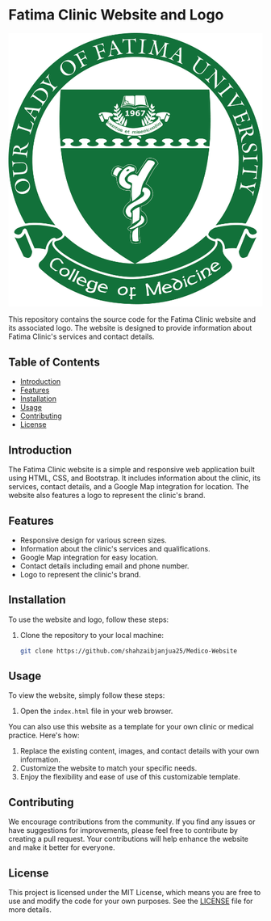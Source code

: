 # Fatima Clinic Website and Logo

![Fatima Clinic Logo](assets/logo.png)

This repository contains the source code for the Fatima Clinic website and its associated logo. The website is designed to provide information about Fatima Clinic's services and contact details.

## Table of Contents

- [Introduction](#introduction)
- [Features](#features)
- [Installation](#installation)
- [Usage](#usage)
- [Contributing](#contributing)
- [License](#license)

## Introduction

The Fatima Clinic website is a simple and responsive web application built using HTML, CSS, and Bootstrap. It includes information about the clinic, its services, contact details, and a Google Map integration for location. The website also features a logo to represent the clinic's brand.

## Features

- Responsive design for various screen sizes.
- Information about the clinic's services and qualifications.
- Google Map integration for easy location.
- Contact details including email and phone number.
- Logo to represent the clinic's brand.

## Installation

To use the website and logo, follow these steps:

1. Clone the repository to your local machine:

   ```bash
   git clone https://github.com/shahzaibjanjua25/Medico-Website
## Usage

To view the website, simply follow these steps:

1. Open the `index.html` file in your web browser.

You can also use this website as a template for your own clinic or medical practice. Here's how:

1. Replace the existing content, images, and contact details with your own information.
2. Customize the website to match your specific needs.
3. Enjoy the flexibility and ease of use of this customizable template.

## Contributing

We encourage contributions from the community. If you find any issues or have suggestions for improvements, please feel free to contribute by creating a pull request. Your contributions will help enhance the website and make it better for everyone.

## License

This project is licensed under the MIT License, which means you are free to use and modify the code for your own purposes. See the [LICENSE](LICENSE) file for more details.
